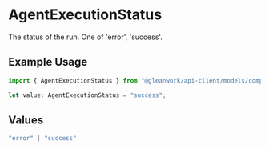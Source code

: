 # AgentExecutionStatus

The status of the run. One of 'error', 'success'.

## Example Usage

```typescript
import { AgentExecutionStatus } from "@gleanwork/api-client/models/components";

let value: AgentExecutionStatus = "success";
```

## Values

```typescript
"error" | "success"
```